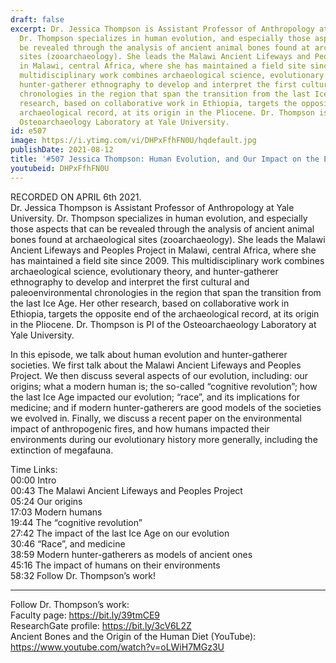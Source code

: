 ```yaml
---
draft: false
excerpt: Dr. Jessica Thompson is Assistant Professor of Anthropology at Yale University.
  Dr. Thompson specializes in human evolution, and especially those aspects that can
  be revealed through the analysis of ancient animal bones found at archaeological
  sites (zooarchaeology). She leads the Malawi Ancient Lifeways and Peoples Project
  in Malawi, central Africa, where she has maintained a field site since 2009. This
  multidisciplinary work combines archaeological science, evolutionary theory, and
  hunter-gatherer ethnography to develop and interpret the first cultural and paleoenvironmental
  chronologies in the region that span the transition from the last Ice Age. Her other
  research, based on collaborative work in Ethiopia, targets the opposite end of the
  archaeological record, at its origin in the Pliocene. Dr. Thompson is PI of the
  Osteoarchaeology Laboratory at Yale University.
id: e507
image: https://i.ytimg.com/vi/DHPxFfhFN0U/hqdefault.jpg
publishDate: 2021-08-12
title: '#507 Jessica Thompson: Human Evolution, and Our Impact on the Environment'
youtubeid: DHPxFfhFN0U
---
```

RECORDED ON APRIL 6th 2021.  
Dr. Jessica Thompson is Assistant Professor of Anthropology at Yale University. Dr. Thompson specializes in human evolution, and especially those aspects that can be revealed through the analysis of ancient animal bones found at archaeological sites (zooarchaeology). She leads the Malawi Ancient Lifeways and Peoples Project in Malawi, central Africa, where she has maintained a field site since 2009. This multidisciplinary work combines archaeological science, evolutionary theory, and hunter-gatherer ethnography to develop and interpret the first cultural and paleoenvironmental chronologies in the region that span the transition from the last Ice Age. Her other research, based on collaborative work in Ethiopia, targets the opposite end of the archaeological record, at its origin in the Pliocene. Dr. Thompson is PI of the Osteoarchaeology Laboratory at Yale University.

In this episode, we talk about human evolution and hunter-gatherer societies. We first talk about the Malawi Ancient Lifeways and Peoples Project. We then discuss several aspects of our evolution, including: our origins; what a modern human is; the so-called “cognitive revolution”; how the last Ice Age impacted our evolution; “race”, and its implications for medicine; and if modern hunter-gatherers are good models of the societies we evolved in. Finally, we discuss a recent paper on the environmental impact of anthropogenic fires, and how humans impacted their environments during our evolutionary history more generally, including the extinction of megafauna.

Time Links:  
00:00 Intro  
00:43  The Malawi Ancient Lifeways and Peoples Project  
05:24  Our origins  
17:03  Modern humans  
19:44  The “cognitive revolution”   
27:42  The impact of the last Ice Age on our evolution  
30:46  “Race”, and medicine  
38:59  Modern hunter-gatherers as models of ancient ones  
45:16  The impact of humans on their environments  
58:32  Follow Dr. Thompson’s work!

---

Follow Dr. Thompson’s work:  
Faculty page: https://bit.ly/39tmCE9  
ResearchGate profile: https://bit.ly/3cV6L2Z  
Ancient Bones and the Origin of the Human Diet (YouTube): https://www.youtube.com/watch?v=oLWiH7MGz3U

